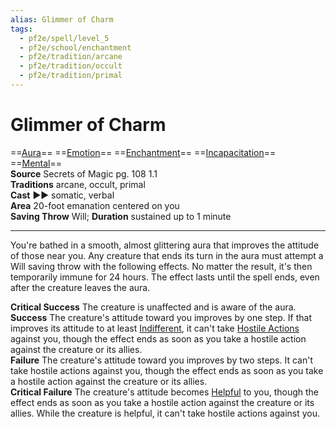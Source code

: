 ```yaml
---
alias: Glimmer of Charm
tags:
  - pf2e/spell/level_5
  - pf2e/school/enchantment
  - pf2e/tradition/arcane
  - pf2e/tradition/occult
  - pf2e/tradition/primal
---
```


# Glimmer of Charm

==[Aura](Aura.md)== ==[Emotion](Emotion.md)== ==[Enchantment](Enchantment.md)== ==[Incapacitation](Incapacitation.md)== ==[Mental](Mental.md)==  
__Source__ Secrets of Magic pg. 108 1.1  
**Traditions** arcane, occult, primal  
**Cast** ►► somatic, verbal  
**Area** 20-foot emanation centered on you  
**Saving Throw** Will; **Duration** sustained up to 1 minute

---

You're bathed in a smooth, almost glittering aura that improves the attitude of those near you. Any creature that ends its turn in the aura must attempt a Will saving throw with the following effects. No matter the result, it's then temporarily immune for 24 hours. The effect lasts until the spell ends, even after the creature leaves the aura.

**Critical Success** The creature is unaffected and is aware of the aura.  
**Success** The creature's attitude toward you improves by one step. If that improves its attitude to at least [Indifferent](Indifferent.md), it can't take [Hostile Actions](Hostile%20Actions.md) against you, though the effect ends as soon as you take a hostile action against the creature or its allies.  
**Failure** The creature's attitude toward you improves by two steps. It can't take hostile actions against you, though the effect ends as soon as you take a hostile action against the creature or its allies.  
**Critical Failure** The creature's attitude becomes [Helpful](Helpful.md) to you, though the effect ends as soon as you take a hostile action against the creature or its allies. While the creature is helpful, it can't take hostile actions against you.
